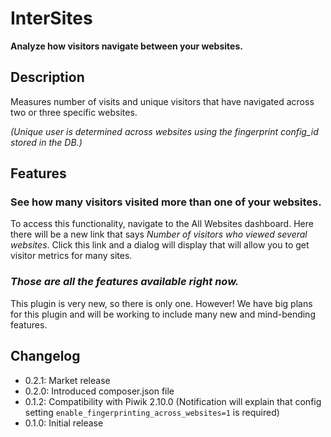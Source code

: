 InterSites
==========

**Analyze how visitors navigate between your websites.**

## Description

Measures number of visits and unique visitors that have navigated across two or three specific websites.

_(Unique user is determined across websites using the fingerprint config\_id stored in the DB.)_

## Features

### See how many visitors visited more than one of your websites.

To access this functionality, navigate to the All Websites dashboard. Here there will be a new link that says _Number of visitors who viewed several websites_. Click this link and a dialog will display that will allow you to get visitor metrics for many sites.

### _Those are all the features available right now._

This plugin is very new, so there is only one. However! We have big plans for this plugin and will be working to include many new and mind-bending features.

## Changelog
 * 0.2.1: Market release
 * 0.2.0: Introduced composer.json file
 * 0.1.2: Compatibility with Piwik 2.10.0 (Notification will explain that config setting `enable_fingerprinting_across_websites=1` is required)
 * 0.1.0: Initial release
